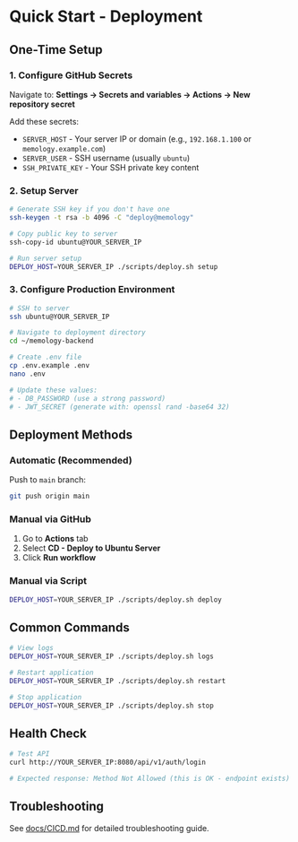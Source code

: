 # Quick Start - Deployment

## One-Time Setup

### 1. Configure GitHub Secrets

Navigate to: **Settings → Secrets and variables → Actions → New repository secret**

Add these secrets:
- `SERVER_HOST` - Your server IP or domain (e.g., `192.168.1.100` or `memology.example.com`)
- `SERVER_USER` - SSH username (usually `ubuntu`)
- `SSH_PRIVATE_KEY` - Your SSH private key content

### 2. Setup Server

```bash
# Generate SSH key if you don't have one
ssh-keygen -t rsa -b 4096 -C "deploy@memology"

# Copy public key to server
ssh-copy-id ubuntu@YOUR_SERVER_IP

# Run server setup
DEPLOY_HOST=YOUR_SERVER_IP ./scripts/deploy.sh setup
```

### 3. Configure Production Environment

```bash
# SSH to server
ssh ubuntu@YOUR_SERVER_IP

# Navigate to deployment directory
cd ~/memology-backend

# Create .env file
cp .env.example .env
nano .env

# Update these values:
# - DB_PASSWORD (use a strong password)
# - JWT_SECRET (generate with: openssl rand -base64 32)
```

## Deployment Methods

### Automatic (Recommended)
Push to `main` branch:
```bash
git push origin main
```

### Manual via GitHub
1. Go to **Actions** tab
2. Select **CD - Deploy to Ubuntu Server**
3. Click **Run workflow**

### Manual via Script
```bash
DEPLOY_HOST=YOUR_SERVER_IP ./scripts/deploy.sh deploy
```

## Common Commands

```bash
# View logs
DEPLOY_HOST=YOUR_SERVER_IP ./scripts/deploy.sh logs

# Restart application
DEPLOY_HOST=YOUR_SERVER_IP ./scripts/deploy.sh restart

# Stop application
DEPLOY_HOST=YOUR_SERVER_IP ./scripts/deploy.sh stop
```

## Health Check

```bash
# Test API
curl http://YOUR_SERVER_IP:8080/api/v1/auth/login

# Expected response: Method Not Allowed (this is OK - endpoint exists)
```

## Troubleshooting

See [docs/CICD.md](CICD.md) for detailed troubleshooting guide.
